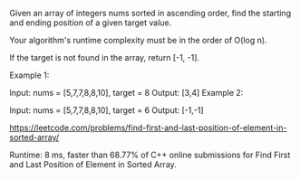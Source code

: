 Given an array of integers nums sorted in ascending order, find the starting and ending position of a given target value.

Your algorithm's runtime complexity must be in the order of O(log n).

If the target is not found in the array, return [-1, -1].

Example 1:

Input: nums = [5,7,7,8,8,10], target = 8
Output: [3,4]
Example 2:

Input: nums = [5,7,7,8,8,10], target = 6
Output: [-1,-1]

https://leetcode.com/problems/find-first-and-last-position-of-element-in-sorted-array/

Runtime: 8 ms, faster than 68.77% of C++ online submissions for Find First and Last Position of Element in Sorted Array.
